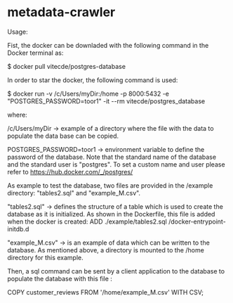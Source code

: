 # metadata-crawler
Usage:

Fist, the docker can be downladed with the following command in the Docker terminal as:

$ docker pull vitecde/postgres-database

In order to star the docker, the following command is used:

$ docker run -v /c/Users/myDir:/home -p 8000:5432 -e "POSTGRES_PASSWORD=toor1" -it --rm vitecde/postgres_database

where:

/c/Users/myDir -> example of a directory where the file with the data to populate the data base can be copied.

POSTGRES_PASSWORD=toor1 -> environment variable to define the password of the database. Note that the standard name of the
database and the standard user is "postgres". To set a custom name and user please refer to https://hub.docker.com/_/postgres/


As example to test the database, two files are provided in the /example directory: "tables2.sql" and "example_M.csv".

"tables2.sql" -> defines the structure of a table which is used to create the database as it is initialized. As shown in the Dockerfile,
this file is added when the docker is created:
ADD ./example/tables2.sql /docker-entrypoint-initdb.d

"example_M.csv" -> is an example of data which can be written to the database. As mentioned above, a directory is mounted to the
/home directory for this example. 

Then, a sql command can be sent by a client application to the database to populate the database with this file :

 COPY customer_reviews FROM '/home/example_M.csv' WITH CSV;

